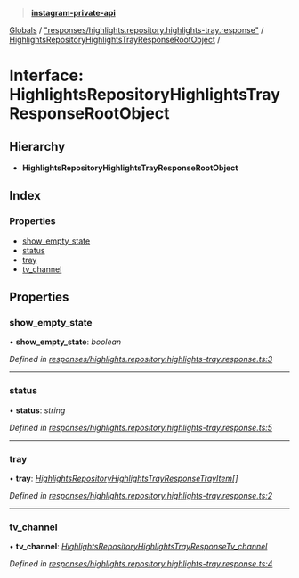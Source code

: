 > **[instagram-private-api](../README.md)**

[Globals](../README.md) / ["responses/highlights.repository.highlights-tray.response"](../modules/_responses_highlights_repository_highlights_tray_response_.md) / [HighlightsRepositoryHighlightsTrayResponseRootObject](_responses_highlights_repository_highlights_tray_response_.highlightsrepositoryhighlightstrayresponserootobject.md) /

# Interface: HighlightsRepositoryHighlightsTrayResponseRootObject

## Hierarchy

* **HighlightsRepositoryHighlightsTrayResponseRootObject**

## Index

### Properties

* [show_empty_state](_responses_highlights_repository_highlights_tray_response_.highlightsrepositoryhighlightstrayresponserootobject.md#show_empty_state)
* [status](_responses_highlights_repository_highlights_tray_response_.highlightsrepositoryhighlightstrayresponserootobject.md#status)
* [tray](_responses_highlights_repository_highlights_tray_response_.highlightsrepositoryhighlightstrayresponserootobject.md#tray)
* [tv_channel](_responses_highlights_repository_highlights_tray_response_.highlightsrepositoryhighlightstrayresponserootobject.md#tv_channel)

## Properties

###  show_empty_state

• **show_empty_state**: *boolean*

*Defined in [responses/highlights.repository.highlights-tray.response.ts:3](https://github.com/dilame/instagram-private-api/blob/e9c516c/src/responses/highlights.repository.highlights-tray.response.ts#L3)*

___

###  status

• **status**: *string*

*Defined in [responses/highlights.repository.highlights-tray.response.ts:5](https://github.com/dilame/instagram-private-api/blob/e9c516c/src/responses/highlights.repository.highlights-tray.response.ts#L5)*

___

###  tray

• **tray**: *[HighlightsRepositoryHighlightsTrayResponseTrayItem](_responses_highlights_repository_highlights_tray_response_.highlightsrepositoryhighlightstrayresponsetrayitem.md)[]*

*Defined in [responses/highlights.repository.highlights-tray.response.ts:2](https://github.com/dilame/instagram-private-api/blob/e9c516c/src/responses/highlights.repository.highlights-tray.response.ts#L2)*

___

###  tv_channel

• **tv_channel**: *[HighlightsRepositoryHighlightsTrayResponseTv_channel](_responses_highlights_repository_highlights_tray_response_.highlightsrepositoryhighlightstrayresponsetv_channel.md)*

*Defined in [responses/highlights.repository.highlights-tray.response.ts:4](https://github.com/dilame/instagram-private-api/blob/e9c516c/src/responses/highlights.repository.highlights-tray.response.ts#L4)*
